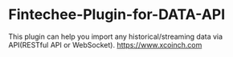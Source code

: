 # Fintechee-Plugin-for-DATA-API
This plugin can help you import any historical/streaming data via API(RESTful API or WebSocket). https://www.xcoinch.com
